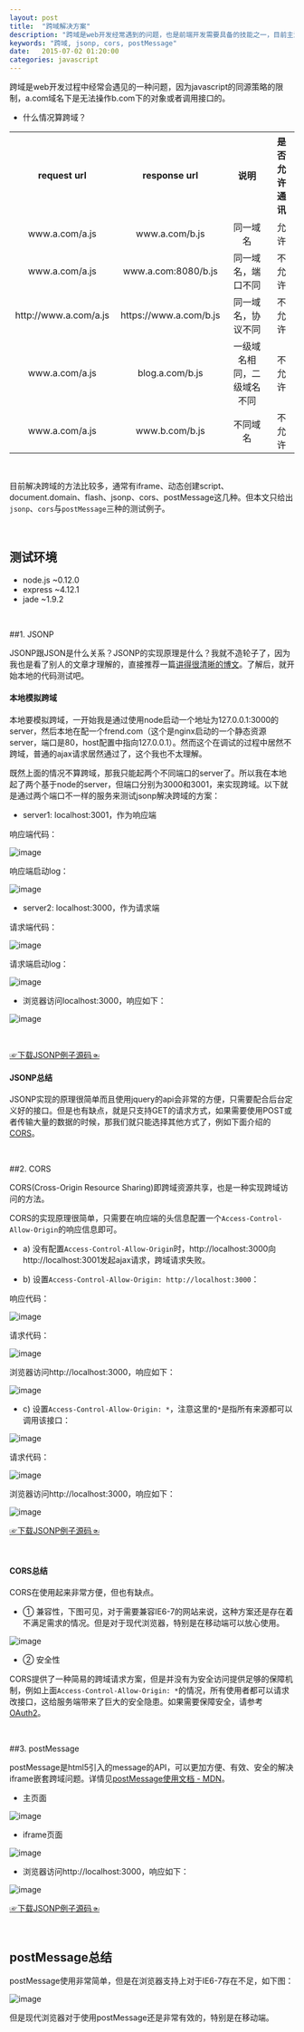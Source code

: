 ```yaml
---
layout: post
title:  "跨域解决方案"
description: "跨域是web开发经常遇到的问题，也是前端开发需要具备的技能之一，目前主流处理跨域的方法有jsonp、cors、postMessage"
keywords: "跨域, jsonp, cors, postMessage"
date:   2015-07-02 01:20:00
categories: javascript
---
```


跨域是web开发过程中经常会遇见的一种问题，因为javascript的同源策略的限制，a.com域名下是无法操作b.com下的对象或者调用接口的。

- 什么情况算跨域？
<table>
	<tr>
		<th>request url</th>
		<th>response url</th>
		<th>说明</th>
		<th>是否允许通讯</th>
	</tr>
	<tr>
		<td style="padding: 3px 10px;text-align: center;">www.a.com/a.js</td>
		<td style="padding: 3px 10px;text-align: center;">www.a.com/b.js</td>
		<td style="padding: 3px 10px;text-align: center;">同一域名</td>
		<td style="padding: 3px 10px;text-align: center;">允许</td>
	</tr>
	<tr>
		<td style="padding: 3px 10px;text-align: center;">www.a.com/a.js</td>
		<td style="padding: 3px 10px;text-align: center;">www.a.com:8080/b.js</td>
		<td style="padding: 3px 10px;text-align: center;">同一域名，端口不同</td>
		<td style="padding: 3px 10px;text-align: center;">不允许</td>
	</tr>
	<tr>
		<td style="padding: 3px 10px;text-align: center;">http://www.a.com/a.js</td>
		<td style="padding: 3px 10px;text-align: center;">https://www.a.com/b.js</td>
		<td style="padding: 3px 10px;text-align: center;">同一域名，协议不同</td>
		<td style="padding: 3px 10px;text-align: center;">不允许</td>
	</tr>
	<tr>
		<td style="padding: 3px 10px;text-align: center;">www.a.com/a.js</td>
		<td style="padding: 3px 10px;text-align: center;">blog.a.com/b.js</td>
		<td style="padding: 3px 10px;text-align: center;">一级域名相同，二级域名不同</td>
		<td style="padding: 3px 10px;text-align: center;">不允许</td>
	</tr>
	<tr>
		<td style="padding: 3px 10px;text-align: center;">www.a.com/a.js</td>
		<td style="padding: 3px 10px;text-align: center;">www.b.com/b.js</td>
		<td style="padding: 3px 10px;text-align: center;">不同域名</td>
		<td style="padding: 3px 10px;text-align: center;">不允许</td>
	</tr>
</table>

<br/>

目前解决跨域的方法比较多，通常有iframe、动态创建script、document.domain、flash、jsonp、cors、postMessage这几种。但本文只给出`jsonp`、`cors`与`postMessage`三种的测试例子。

<br/>

## 测试环境
- node.js  ~0.12.0
- express  ~4.12.1
- jade     ~1.9.2

<br/>

##1. JSONP

JSONP跟JSON是什么关系？JSONP的实现原理是什么？我就不造轮子了，因为我也是看了别人的文章才理解的，直接推荐一篇[讲得很清晰的博文](http://kb.cnblogs.com/page/139725/)。了解后，就开始本地的代码测试吧。

#### 本地模拟跨域

本地要模拟跨域，一开始我是通过使用node启动一个地址为127.0.0.1:3000的server，然后本地在配一个frend.com（这个是nginx启动的一个静态资源server，端口是80，host配置中指向127.0.0.1）。然而这个在调试的过程中居然不跨域，普通的ajax请求居然通过了，这个我也不太理解。
<br/>

既然上面的情况不算跨域，那我只能起两个不同端口的server了。所以我在本地起了两个基于node的server，但端口分别为3000和3001，来实现跨域。以下就是通过两个端口不一样的服务来测试jsonp解决跨域的方案：

- server1: localhost:3001，作为响应端

响应端代码：

![image](https://frender.github.io/blog/images/post/cross-origin/jsonp/res-code.png)

响应端启动log：

![image](https://frender.github.io/blog/images/post/cross-origin/jsonp/res-log.png)

- server2: localhost:3000，作为请求端

请求端代码：

![image](https://frender.github.io/blog/images/post/cross-origin/jsonp/req-code.png)

请求端启动log：

![image](https://frender.github.io/blog/images/post/cross-origin/jsonp/req-log.png)

- 浏览器访问localhost:3000，响应如下：

![image](https://frender.github.io/blog/images/post/cross-origin/jsonp/req-browser.png)

<br/>

[☞下载JSONP例子源码☜](https://github.com/FrendEr/Cross-Origin)

#### JSONP总结

JSONP实现的原理很简单而且使用jquery的api会非常的方便，只需要配合后台定义好的接口。但是也有缺点，就是只支持GET的请求方式，如果需要使用POST或者传输大量的数据的时候，那我们就只能选择其他方式了，例如下面介绍的[CORS](#CORS)。

<br/>

##2. CORS

CORS(Cross-Origin Resource Sharing)即跨域资源共享，也是一种实现跨域访问的方法。

CORS的实现原理很简单，只需要在响应端的头信息配置一个`Access-Control-Allow-Origin`的响应信息即可。

- a) 没有配置`Access-Control-Allow-Origin`时，http://localhost:3000向http://localhost:3001发起ajax请求，跨域请求失败。

- b) 设置`Access-Control-Allow-Origin: http://localhost:3000`：

响应代码：

![image](https://frender.github.io/blog/images/post/cross-origin/cors/res-code.png)

请求代码：

![image](https://frender.github.io/blog/images/post/cross-origin/cors/req-code.png)

浏览器访问http://localhost:3000，响应如下：

![image](https://frender.github.io/blog/images/post/cross-origin/cors/res-browser.png)

- c) 设置`Access-Control-Allow-Origin: *`，注意这里的`*`是指所有来源都可以调用该接口：

![image](https://frender.github.io/blog/images/post/cross-origin/cors/res-code2.png)

请求代码：

![image](https://frender.github.io/blog/images/post/cross-origin/cors/req-code.png)

浏览器访问http://localhost:3000，响应如下：

![image](https://frender.github.io/blog/images/post/cross-origin/cors/res-browser.png)

[☞下载JSONP例子源码☜](https://github.com/FrendEr/Cross-Origin)

<br/>

#### CORS总结

CORS在使用起来非常方便，但也有缺点。

- ① 兼容性，下图可见，对于需要兼容IE6-7的网站来说，这种方案还是存在着不满足需求的情况。但是对于现代浏览器，特别是在移动端可以放心使用。

![image](https://frender.github.io/blog/images/post/cross-origin/cors/support.png)

- ② 安全性

CORS提供了一种简易的跨域请求方案，但是并没有为安全访问提供足够的保障机制，例如上面`Access-Control-Allow-Origin: *`的情况，所有使用者都可以请求改接口，这给服务端带来了巨大的安全隐患。如果需要保障安全，请参考[OAuth2](http://www.ruanyifeng.com/blog/2014/05/oauth_2_0.html)。

<br/>

##3. postMessage

postMessage是html5引入的message的API，可以更加方便、有效、安全的解决iframe嵌套跨域问题。详情见[postMessage使用文档 - MDN](https://developer.mozilla.org/zh-CN/docs/Web/API/Window/postMessage)。

- 主页面

![image](https://frender.github.io/blog/images/post/cross-origin/postMessage/parent-code.png)

- iframe页面

![image](https://frender.github.io/blog/images/post/cross-origin/postMessage/iframe-code.png)

- 浏览器访问http://localhost:3000，响应如下：

![image](https://frender.github.io/blog/images/post/cross-origin/postMessage/browser.png)

[☞下载JSONP例子源码☜](https://github.com/FrendEr/Cross-Origin)

<br/>

## postMessage总结

postMessage使用非常简单，但是在浏览器支持上对于IE6-7存在不足，如下图：

![image](https://frender.github.io/blog/images/post/cross-origin/postMessage/support.png)

但是现代浏览器对于使用postMessage还是非常有效的，特别是在移动端。

